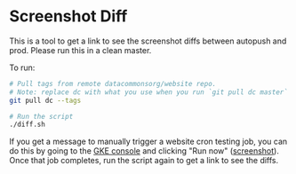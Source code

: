 # Screenshot Diff

This is a tool to get a link to see the screenshot diffs between autopush and prod. Please run this in a clean master.

To run:

```bash
# Pull tags from remote datacommonsorg/website repo. 
# Note: replace dc with what you use when you run `git pull dc master`
git pull dc --tags

# Run the script
./diff.sh
```

If you get a message to manually trigger a website cron testing job, you can do this by going to the [GKE console](https://pantheon.corp.google.com/kubernetes/cronjob/us-central1/website-us-central1/website/cron-testing) and clicking "Run now" ([screenshot](https://screenshot.googleplex.com/BoUb2yLuLVAsJJm)). Once that job completes, run the script again to get a link to see the diffs.
